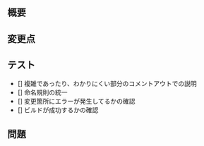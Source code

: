 ## 概要
<!--
追加した機能について記入してください。
-->

## 変更点
<!--
変更した箇所について記入してください。書き方は下記のような箇条書きで行ってください。
- 変更点1
- 変更点2
- 変更点3
-->

## テスト
<!--
プッシュする前に下記のことを確認したかを確かめてください。確認した場合はチェックを付けてください。
※チェックの付け方 []を[x]とする。
-->
 - [] 複雑であったり、わかりにくい部分のコメントアウトでの説明
 - [] 命名規則の統一
 - [] 変更箇所にエラーが発生してるかの確認
 - [] ビルドが成功するかの確認
 
## 問題
<!--
現状なにか問題が発生している場合はこちらに書いてください。書き方は下記のような箇条書きで行ってください。
- 変更点1
- 変更点2
- 変更点3
-->
